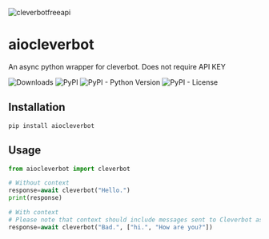 ![cleverbotfreeapi](https://www.cleverbot.com/images/cleverbot254x114.jpg)

# aiocleverbot
An async python wrapper for cleverbot.
Does not require API KEY

![Downloads](https://pepy.tech/badge/cleverbotfreeapi) ![PyPI](https://img.shields.io/pypi/v/cleverbotfreeapi) ![PyPI - Python Version](https://img.shields.io/pypi/pyversions/cleverbotfreeapi) ![PyPI - License](https://img.shields.io/pypi/l/cleverbotfreeapi)
## Installation
```pip
pip install aiocleverbot
```
## Usage
```python
from aiocleverbot import cleverbot

# Without context
response=await cleverbot("Hello.")
print(response)

# With context
# Please note that context should include messages sent to Cleverbot as well as the responses
response=await cleverbot("Bad.", ["hi.", "How are you?"])

